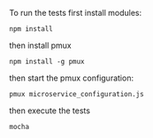 To run the tests first install modules:

```
npm install
```

then install pmux

```
npm install -g pmux
```

then start the pmux configuration:

```
pmux microservice_configuration.js 
```

then execute the tests

```
mocha
```